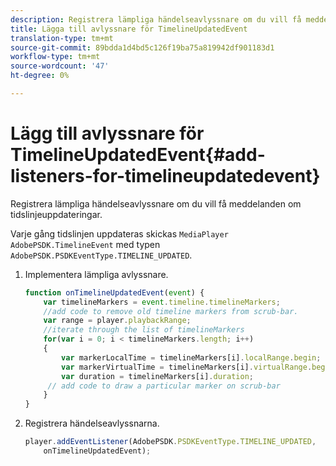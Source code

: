 ```yaml
---
description: Registrera lämpliga händelseavlyssnare om du vill få meddelanden om tidslinjeuppdateringar.
title: Lägga till avlyssnare för TimelineUpdatedEvent
translation-type: tm+mt
source-git-commit: 89bdda1d4bd5c126f19ba75a819942df901183d1
workflow-type: tm+mt
source-wordcount: '47'
ht-degree: 0%

---
```



# Lägg till avlyssnare för TimelineUpdatedEvent{#add-listeners-for-timelineupdatedevent}

Registrera lämpliga händelseavlyssnare om du vill få meddelanden om tidslinjeuppdateringar.

Varje gång tidslinjen uppdateras skickas `MediaPlayer` `AdobePSDK.TimelineEvent` med typen `AdobePSDK.PSDKEventType.TIMELINE_UPDATED`.
1. Implementera lämpliga avlyssnare.

   ```js
   function onTimelineUpdatedEvent(event) { 
       var timelineMarkers = event.timeline.timelineMarkers; 
       //add code to remove old timeline markers from scrub-bar. 
       var range = player.playbackRange; 
       //iterate through the list of timelineMarkers 
       for(var i = 0; i < timelineMarkers.length; i++) 
       { 
           var markerLocalTime = timelineMarkers[i].localRange.begin; 
           var markerVirtualTime = timelineMarkers[i].virtualRange.begin; 
           var duration = timelineMarkers[i].duration; 
        // add code to draw a particular marker on scrub-bar 
       }      
   }
   ```

1. Registrera händelseavlyssnarna.

   ```js
   player.addEventListener(AdobePSDK.PSDKEventType.TIMELINE_UPDATED,  
       onTimelineUpdatedEvent);
   ```

